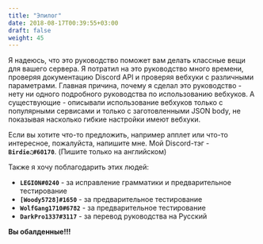 ```yaml
---
title: "Эпилог"
date: 2018-08-17T00:39:55+03:00
draft: false
weight: 45
---
```

Я надеюсь, что это руководство поможет вам делать классные вещи для вашего сервера. Я потратил на это руководство много времени, проверяя документацию Discord API и проверяя вебхуки с различными параметрами. Главная причина, почему я сделал это руководство - нету ни одного подробного руководства по использованию вебхуков. А существующие - описывали использование вебхуков только с популярными сервисами и только с заготовленными JSON body, не показывая насколько гибкие настройки имеют вебхуки.

Если вы хотите что-то предложить, например апплет или что-то интересное, пожалуйста, напишите мне. Мой Discord-тэг - **`Birdie♫#60170`**. \(Пишите только на английском\)

Также я хочу поблагодарить этих людей:

* **`LEGION#0240`** - за исправление грамматики и предварительное тестирование
* **`[Woody5728]#1650`** - за предварительное тестирование
* **`WolfGang1710#6782`** - за предварительное тестирование
* **`DarkPro1337#3117`** - за перевод руководства на Русский

**Вы обалденные!!!**
